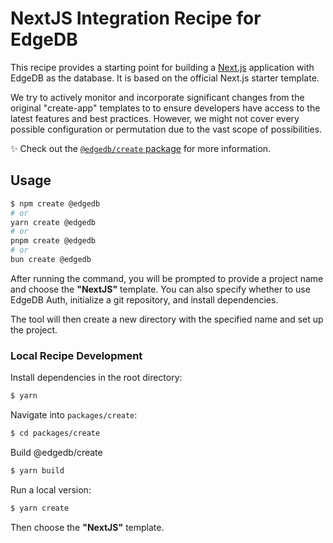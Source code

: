 # NextJS Integration Recipe for EdgeDB

This recipe provides a starting point for building a [Next.js](https://nextjs.org/) application with EdgeDB as the database. It is based on the official Next.js starter template.

We try to actively monitor and incorporate significant changes from the original "create-app" templates to to ensure developers have access to the latest features and best practices. However, we might not cover every possible configuration or permutation due to the vast scope of possibilities.

✨ Check out the [`@edgedb/create` package](https://github.com/edgedb/edgedb-js/blob/master/packages/create/README.md) for more information.

## Usage

```bash
$ npm create @edgedb
# or
yarn create @edgedb
# or
pnpm create @edgedb
# or
bun create @edgedb
```

After running the command, you will be prompted to provide a project name and choose the **"NextJS"** template. You can also specify whether to use EdgeDB Auth, initialize a git repository, and install dependencies.

The tool will then create a new directory with the specified name and set up the project.

### Local Recipe Development

Install dependencies in the root directory:

```bash
$ yarn
```

Navigate into `packages/create`:

```bash
$ cd packages/create
```

Build @edgedb/create

```bash
$ yarn build
```

Run a local version:

```bash
$ yarn create
```

Then choose the **"NextJS"** template.
